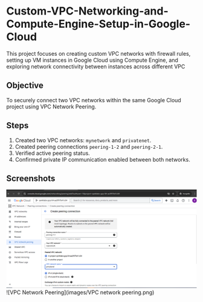 # Custom-VPC-Networking-and-Compute-Engine-Setup-in-Google-Cloud
This project focuses on creating custom VPC networks with firewall rules, setting up VM instances in Google Cloud using Compute Engine, and exploring network connectivity between instances across different VPC


## Objective
To securely connect two VPC networks within the same Google Cloud project using VPC Network Peering.

## Steps
1. Created two VPC networks: `mynetwork` and `privatenet`.
2. Created peering connections `peering-1-2` and `peering-2-1`.
3. Verified active peering status.
4. Confirmed private IP communication enabled between both networks.

## Screenshots
![VPC Creation](images/VPC.png)
![VPC Network Peering](images/VPC network peering.png)
